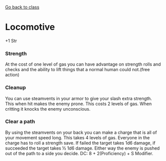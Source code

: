 [Go back to class](steamWarrior.md)
# Locomotive

+1 Str

### Strength
At the cost of one level of gas you can have advantage on strength rolls and checks and the ability to lift things that a normal human could not.(free action)

### Cleanup
You can use steamvents in your armor to give your slash extra strength. This when hit makes the enemy prone. This costs 2 levels of gas. When critting it knocks the enemy unconscious. 

### Clear a path
By using the steamvents on your back you can make a charge that is all of your movement speed long. This takes 4 levels of gas. Everyone in the charge has to roll a strength save. If failed the target takes 1d6 damage, if succeeded the target takes ½ 1d6 damage. Either way the enemy is pushed out of the path to a side you decide.
DC: 8 + 2(Proficiency) + S Modifier. 